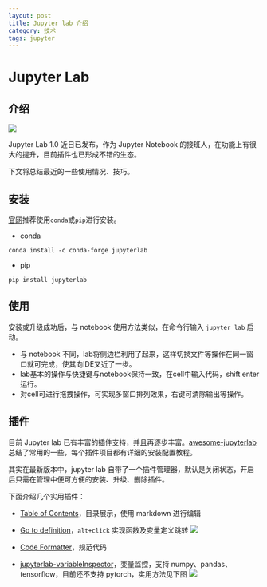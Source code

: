 ```yaml
---
layout: post
title: Jupyter lab 介绍
category: 技术
tags: jupyter
---
```


# Jupyter Lab


## 介绍

![](https://jupyter.org/assets/labpreview.png)

Jupyter Lab 1.0 近日已发布，作为 Jupyter Notebook 的接班人，在功能上有很大的提升，目前插件也已形成不错的生态。

下文将总结最近的一些使用情况、技巧。

## 安装

[官网](https://jupyter.org/install.html)推荐使用`conda`或`pip`进行安装。

- conda
```
conda install -c conda-forge jupyterlab
```
- pip
```
pip install jupyterlab
```

## 使用

安装或升级成功后，与 notebook 使用方法类似，在命令行输入 `jupyter lab` 启动。

- 与 notebook 不同，lab将侧边栏利用了起来，这样切换文件等操作在同一窗口就可完成，使其向IDE又近了一步。
- lab基本的操作与快捷键与notebook保持一致，在cell中输入代码，shift enter运行。
- 对cell可进行拖拽操作，可实现多窗口排列效果，右键可清除输出等操作。


## 插件

目前 Jupyter lab 已有丰富的插件支持，并且再逐步丰富。[awesome-jupyterlab](https://github.com/mauhai/awesome-jupyterlab) 总结了常用的一些，每个插件项目都有详细的安装配置教程。

其实在最新版本中，jupyter lab 自带了一个插件管理器，默认是关闭状态，开启后只需在管理中便可方便的安装、升级、删除插件。

下面介绍几个实用插件：

- [Table of Contents](https://github.com/ian-r-rose/jupyterlab-toc)，目录展示，使用 markdown 进行编辑
- [Go to definition](https://github.com/krassowski/jupyterlab-go-to-definition)，`alt+click` 实现函数及变量定义跳转
![](https://raw.githubusercontent.com/krassowski/jupyterlab-go-to-definition/master/examples/demo.gif)

- [Code Formatter](https://github.com/ryantam626/jupyterlab_code_formatter)，规范代码
- [jupyterlab-variableInspector](https://github.com/lckr/jupyterlab-variableInspector)，变量监控，支持 numpy、pandas、tensorflow，目前还不支持 pytorch，实用方法见下图
![](https://github.com/lckr/jupyterlab-variableInspector/raw/master/early_demo.gif)
